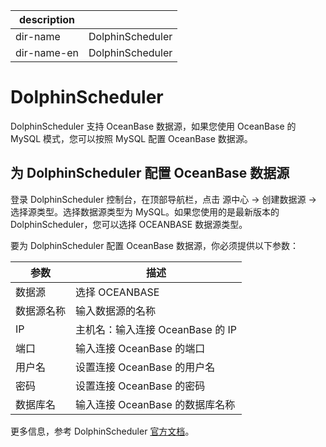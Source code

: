 |description| |
|---|---|
|dir-name|DolphinScheduler|
|dir-name-en|DolphinScheduler|

# DolphinScheduler

DolphinScheduler 支持 OceanBase 数据源，如果您使用 OceanBase 的 MySQL 模式，您可以按照 MySQL 配置 OceanBase 数据源。

## 为 DolphinScheduler 配置 OceanBase 数据源

登录 DolphinScheduler 控制台，在顶部导航栏，点击 源中心 -> 创建数据源 -> 选择源类型。选择数据源类型为 MySQL。如果您使用的是最新版本的 DolphinScheduler，您可以选择 OCEANBASE 数据源类型。

要为 DolphinScheduler 配置 OceanBase 数据源，你必须提供以下参数：

| 参数 | 描述 |
| ---- | ---- |
| 数据源 | 选择 OCEANBASE |
| 数据源名称 | 输入数据源的名称 |
| IP | 主机名：输入连接 OceanBase 的 IP |
| 端口 | 输入连接 OceanBase 的端口 |
| 用户名 | 设置连接 OceanBase 的用户名 |
| 密码 | 设置连接 OceanBase 的密码 |
| 数据库名 | 输入连接 OceanBase 的数据库名称 |

更多信息，参考 DolphinScheduler [官方文档](https://dolphinscheduler.apache.org/en-us/docs/3.2.1/guide/datasource/mysql)。
